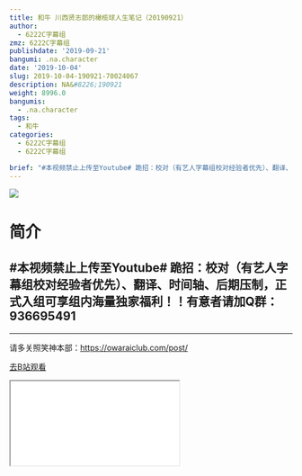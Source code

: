 ```yaml
---
title: 和牛 川西贤志郎的橄榄球人生笔记（20190921）
author:
  - 6222C字幕组
zmz: 6222C字幕组
publishdate: '2019-09-21'
bangumi: .na.character
date: '2019-10-04'
slug: 2019-10-04-190921-70024067
description: NA&#8226;190921
weight: 8996.0
bangumis:
  - .na.character
tags:
  - 和牛
categories:
  - 6222C字幕组
  - 6222C字幕组

brief: "#本视频禁止上传至Youtube# 跪招：校对（有艺人字幕组校对经验者优先）、翻译、时间轴、后期压制，正式入组可享组内海量独家福利！！有意者请加Q群：936695491 ---------------------- ----------------------- 请多关照笑神本部：https://owaraiclub.com/post/"
---
```

![](https://raw.githubusercontent.com/tcgriffith/owaraisite/master/static/tmpimg/021a219d07d4edbb4a28d3810401d9d339724733.jpg.480.jpg)
# 简介  
#本视频禁止上传至Youtube#
跪招：校对（有艺人字幕组校对经验者优先）、翻译、时间轴、后期压制，正式入组可享组内海量独家福利！！有意者请加Q群：936695491
----------------------

-----------------------
请多关照笑神本部：https://owaraiclub.com/post/  

[去B站观看](https://www.bilibili.com/video/av70024067/)
<div class ="resp-container"><iframe class="testiframe" src="//player.bilibili.com/player.html?aid=70024067"", scrolling="no", allowfullscreen="true" > </iframe></div> 
